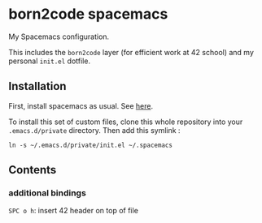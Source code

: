 # born2code spacemacs
My Spacemacs configuration.

This includes the `born2code` layer (for efficient work at 42 school)
and my personal `init.el` dotfile.

## Installation
First, install spacemacs as usual. See [here](https://github.com/syl20bnr/spacemacs).

To install this set of custom files, clone this whole repository into your `.emacs.d/private`
directory. Then add this symlink :

    ln -s ~/.emacs.d/private/init.el ~/.spacemacs

## Contents

### additional bindings
`SPC o h`: insert 42 header on top of file
